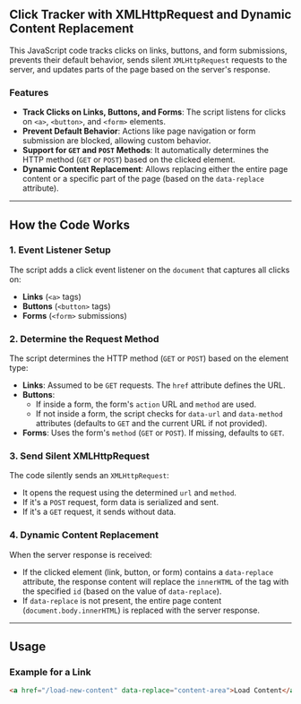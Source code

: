 ## Click Tracker with XMLHttpRequest and Dynamic Content Replacement

This JavaScript code tracks clicks on links, buttons, and form submissions, prevents their default behavior, sends silent `XMLHttpRequest` requests to the server, and updates parts of the page based on the server's response.

### Features
- **Track Clicks on Links, Buttons, and Forms**: The script listens for clicks on `<a>`, `<button>`, and `<form>` elements.
- **Prevent Default Behavior**: Actions like page navigation or form submission are blocked, allowing custom behavior.
- **Support for `GET` and `POST` Methods**: It automatically determines the HTTP method (`GET` or `POST`) based on the clicked element.
- **Dynamic Content Replacement**: Allows replacing either the entire page content or a specific part of the page (based on the `data-replace` attribute).

---

## How the Code Works

### 1. Event Listener Setup
The script adds a click event listener on the `document` that captures all clicks on:
- **Links** (`<a>` tags)
- **Buttons** (`<button>` tags)
- **Forms** (`<form>` submissions)

### 2. Determine the Request Method
The script determines the HTTP method (`GET` or `POST`) based on the element type:
- **Links**: Assumed to be `GET` requests. The `href` attribute defines the URL.
- **Buttons**:
  - If inside a form, the form's `action` URL and `method` are used.
  - If not inside a form, the script checks for `data-url` and `data-method` attributes (defaults to `GET` and the current URL if not provided).
- **Forms**: Uses the form's `method` (`GET` or `POST`). If missing, defaults to `GET`.

### 3. Send Silent XMLHttpRequest
The code silently sends an `XMLHttpRequest`:
- It opens the request using the determined `url` and `method`.
- If it's a `POST` request, form data is serialized and sent.
- If it's a `GET` request, it sends without data.

### 4. Dynamic Content Replacement
When the server response is received:
- If the clicked element (link, button, or form) contains a `data-replace` attribute, the response content will replace the `innerHTML` of the tag with the specified `id` (based on the value of `data-replace`).
- If `data-replace` is not present, the entire page content (`document.body.innerHTML`) is replaced with the server response.

---

## Usage

### Example for a Link
```html
<a href="/load-new-content" data-replace="content-area">Load Content</a>
